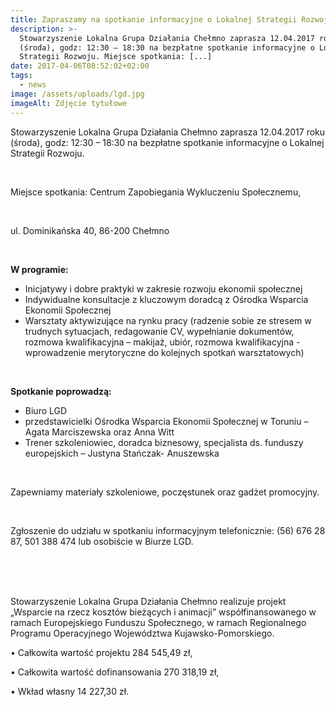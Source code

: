 ```yaml
---
title: Zapraszamy na spotkanie informacyjne o Lokalnej Strategii Rozwoju
description: >-
  Stowarzyszenie Lokalna Grupa Działania Chełmno zaprasza 12.04.2017 roku
  (środa), godz: 12:30 – 18:30 na bezpłatne spotkanie informacyjne o Lokalnej
  Strategii Rozwoju. Miejsce spotkania: [...]
date: 2017-04-06T08:52:02+02:00
tags:
  - news
image: /assets/uploads/lgd.jpg
imageAlt: Zdjęcie tytułowe
---
```

Stowarzyszenie Lokalna Grupa Działania Chełmno zaprasza 12.04.2017 roku (środa), godz: 12:30 – 18:30 na bezpłatne spotkanie informacyjne o Lokalnej Strategii Rozwoju.

<br>

Miejsce spotkania:  Centrum Zapobiegania Wykluczeniu Społecznemu,

<br>

ul. Dominikańska 40, 86-200 Chełmno

<br>

**W programie:**

* Inicjatywy i dobre praktyki w zakresie rozwoju ekonomii społecznej
* Indywidualne konsultacje z kluczowym doradcą z Ośrodka Wsparcia Ekonomii Społecznej
* Warsztaty aktywizujące na rynku pracy (radzenie sobie ze stresem w trudnych sytuacjach, redagowanie CV, wypełnianie dokumentów, rozmowa kwalifikacyjna – makijaż, ubiór, rozmowa kwalifikacyjna -wprowadzenie merytoryczne do kolejnych spotkań warsztatowych)

<br>

**Spotkanie poprowadzą:**

* Biuro LGD
* przedstawicielki Ośrodka Wsparcia Ekonomii Społecznej w Toruniu –  Agata Marciszewska oraz Anna Witt
* Trener szkoleniowiec, doradca biznesowy,  specjalista ds. funduszy europejskich – Justyna Stańczak- Anuszewska

<br>

Zapewniamy materiały szkoleniowe, poczęstunek oraz gadżet promocyjny.

<br>

Zgłoszenie do udziału w spotkaniu informacyjnym telefonicznie: (56) 676 28 87, 501 388 474 lub osobiście w Biurze LGD.

<br>

<br>

<br>

Stowarzyszenie Lokalna Grupa Działania Chełmno realizuje projekt „Wsparcie na rzecz kosztów bieżących i animacji” współfinansowanego w ramach Europejskiego Funduszu Społecznego, w ramach Regionalnego Programu Operacyjnego Województwa Kujawsko-Pomorskiego.

• Całkowita wartość projektu 284 545,49 zł,

• Całkowita wartość dofinansowania 270 318,19 zł,

• Wkład własny 14 227,30 zł.
